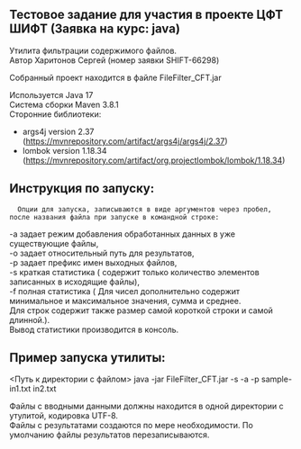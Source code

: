 Тестовое задание для участия в проекте ЦФТ ШИФТ (Заявка на курс: java)  
-------------------------
Утилита фильтрации содержимого файлов.  
Автор Харитонов Сергей (номер заявки SHIFT-66298)  

Собранный проект находится в файле FileFilter_CFT.jar

Используется Java 17  
Система сборки Maven 3.8.1  
Сторонние библиотеки:  
 - args4j  version 2.37 (https://mvnrepository.com/artifact/args4j/args4j/2.37)
 - lombok  version 1.18.34 (https://mvnrepository.com/artifact/org.projectlombok/lombok/1.18.34)   
  
  **Инструкция по запуску:**  
  -------------------------
	  Опции для запуска, записываются в виде аргументов через пробел, после названия файла при запуске в командной строке:  
 -a  задает режим добавления обработанных данных в уже существующие файлы,  
 -o  задает относительный путь для результатов,  
 -p  задает префикс имен выходных файлов,  
 -s  краткая статистика ( содержит только количество элементов записанных в исходящие файлы),  
 -f  полная статистика ( Для чисел дополнительно содержит минимальное и максимальное значения, сумма и среднее.  
Для строк содержит также размер самой короткой строки и самой длинной.).  
Вывод статистики производится в консоль.  

  **Пример запуска утилиты:**  
  -------------------------
 <Путь к директории с файлом> java -jar FileFilter_CFT.jar -s -a -p sample- in1.txt in2.txt  
  
Файлы с вводными данными должны находится в одной директории с утулитой, кодировка UTF-8.  
Файлы с результатами создаются по мере необходимости. По умолчанию файлы результатов перезаписываются.  

